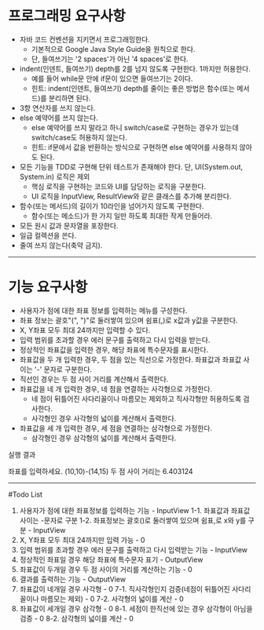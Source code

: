 # 프로그래밍 요구사항
- 자바 코드 컨벤션을 지키면서 프로그래밍한다.
    - 기본적으로 Google Java Style Guide을 원칙으로 한다.
    - 단, 들여쓰기는 '2 spaces'가 아닌 '4 spaces'로 한다.
- indent(인덴트, 들여쓰기) depth를 2를 넘지 않도록 구현한다. 1까지만 허용한다.
    - 예를 들어 while문 안에 if문이 있으면 들여쓰기는 2이다.
    - 힌트: indent(인덴트, 들여쓰기) depth를 줄이는 좋은 방법은 함수(또는 메서드)를 분리하면 된다.
- 3항 연산자를 쓰지 않는다.
- else 예약어를 쓰지 않는다.
    - else 예약어를 쓰지 말라고 하니 switch/case로 구현하는 경우가 있는데 switch/case도 허용하지 않는다.
    - 힌트: if문에서 값을 반환하는 방식으로 구현하면 else 예약어를 사용하지 않아도 된다.
- 모든 기능을 TDD로 구현해 단위 테스트가 존재해야 한다. 단, UI(System.out, System.in) 로직은 제외
    - 핵심 로직을 구현하는 코드와 UI를 담당하는 로직을 구분한다.
    - UI 로직을 InputView, ResultView와 같은 클래스를 추가해 분리한다.
- 함수(또는 메서드)의 길이가 10라인을 넘어가지 않도록 구현한다.
    - 함수(또는 메소드)가 한 가지 일만 하도록 최대한 작게 만들어라.
- 모든 원시 값과 문자열을 포장한다.
- 일급 컬렉션을 쓴다.
- 줄여 쓰지 않는다(축약 금지).

---

# 기능 요구사항
- 사용자가 점에 대한 좌표 정보를 입력하는 메뉴를 구성한다.
- 좌표 정보는 괄호"(", ")"로 둘러쌓여 있으며 쉼표(,)로 x값과 y값을 구분한다.
- X, Y좌표 모두 최대 24까지만 입력할 수 있다.
- 입력 범위를 초과할 경우 에러 문구를 출력하고 다시 입력을 받는다.
- 정상적인 좌표값을 입력한 경우, 해당 좌표에 특수문자를 표시한다.
- 좌표값을 두 개 입력한 경우, 두 점을 있는 직선으로 가정한다. 좌표값과 좌표값 사이는 '-' 문자로 구분한다.
- 직선인 경우는 두 점 사이 거리를 계산해서 출력한다.
- 좌표값을 네 개 입력한 경우, 네 점을 연결하는 사각형으로 가정한다.
  - 네 점이 뒤틀어진 사다리꼴이나 마름모는 제외하고 직사각형만 허용하도록 검사한다.
  - 사각형인 경우 사각형의 넓이를 계산해서 출력한다.
- 좌표값을 세 개 입력한 경우, 세 점을 연결하는 삼각형으로 가정한다.
  - 삼각형인 경우 삼각형의 넓이를 계산해서 출력한다.

실행 결과

좌표를 입력하세요.
(10,10)-(14,15)
두 점 사이 거리는 6.403124

---

#Todo List
1. 사용자가 점에 대한 좌표정보를 입력하는 기능 - InputView
    1-1. 좌표값과 좌표값 사이는 -문자로 구분
    1-2. 좌표정보는 괄호()로 둘러쌓여 있으며 쉼표,로 x와 y를 구분 - InputView
2. X, Y좌표 모두 최대 24까지만 입력 가능 - 0
3. 입력 범위를 초과할 경우 에러 문구를 출력하고 다시 입력받는 기능 - InputView
4. 정상적인 좌표일 경우 해당 좌표에 특수문자 표기 - OutputView
5. 좌표값이 두개일 경우 두 점 사이의 거리를 계산하는 기능 - 0
6. 결과를 출력하는 기능 - OutputView
7. 좌표값이 네개일 경우 사각형 - 0
  7-1. 직사각형인지 검증(네점이 뒤틀어진 사다리꼴이나 마름모는 제외) - 0
  7-2. 사각형의 넓이를 계산 - 0
8. 좌표값이 세개일 경우 삼각형 - 0
  8-1. 세점이 한직선에 있는 경우 삼각형이 아님을 검증 - 0
  8-2. 삼각형의 넓이를 계산 - 0